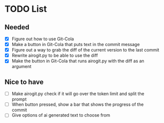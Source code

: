 # TODO List #


## Needed ##
- [x] Figure out how to use Git-Cola
- [x] Make a button in Git-Cola that puts text in the commit message
- [x] Figure out a way to grab the diff of the current version to the last commit
- [x] Rewrite airogit.py to be able to use the diff
- [x] Make the button in Git-Cola that runs airogit.py with the diff as an argument

## Nice to have ##
- [ ] Make airogit.py check if it will go over the token limit and split the prompt
- [ ] When button pressed, show a bar that shows the progress of the commit
- [ ] Give options of ai generated text to choose from